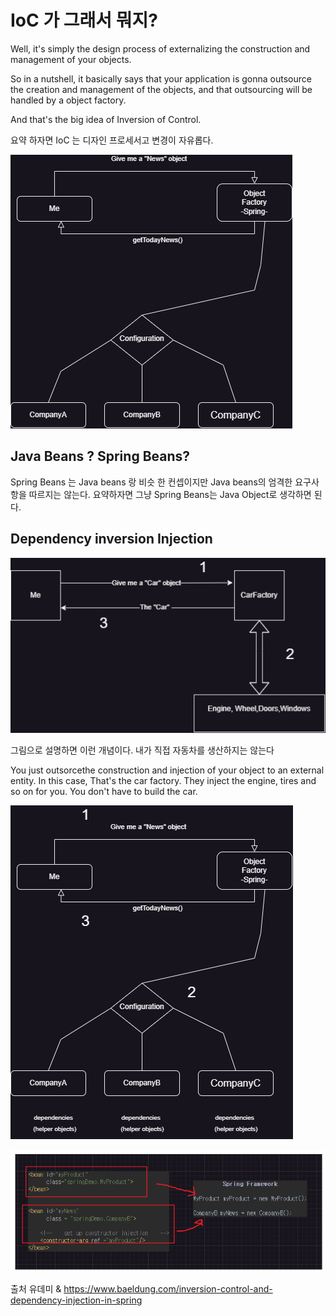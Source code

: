 # IoC 가 그래서 뭐지?



Well, it's simply the design process of externalizing the construction and management of your objects.

So in a nutshell, it basically says that your application is gonna outsource the creation and management of the objects, and that outsourcing will be handled by a object factory.

And that's the big idea of Inversion of Control.



요약 하자면 IoC 는 디자인 프로세서고 변경이 자유롭다.

![Spring - IoC-Page-1.drawio 1.png](../images/2022-03-16-Inversion%20of%20Control%20(IoC)/6a07f695e7826d193a2afcb1729ef147e6572ac7.png)



## Java Beans ? Spring Beans?

Spring Beans 는 Java beans 랑 비슷 한 컨셉이지만 Java beans의 엄격한 
요구사항을 따르지는 않는다.
요약하자면 그냥 Spring Beans는 Java Object로 생각하면 된다.

## Dependency inversion Injection

![Spring - IoC-페이지-2.drawio.png](../images/2022-03-16-Inversion%20of%20Control%20(IoC)/0b1dffb9a2bec34a68d433443a8f99c0e5114260.png)

그림으로 설명하면 이런 개념이다.
내가 직접 자동차를 생산하지는 않는다

You just outsorcethe construction and injection of your object to an external entity.
In this case, That's the car factory.
They inject the engine, tires and so on for you.
You don't have to build the car.



![Spring - IoC-Page-1.drawio (1) 1.png](../images/2022-03-16-Inversion%20of%20Control%20(IoC)/db9017c5c5fd753754c32159c150db03cb104293.png)



![Pasted image 20230303054847.png](../images/2022-03-16-Inversion%20of%20Control%20(IoC)/5dcaa5756b8e65ee6a01683f49865f19976ebf51.png)



출처 유데미 & https://www.baeldung.com/inversion-control-and-dependency-injection-in-spring
